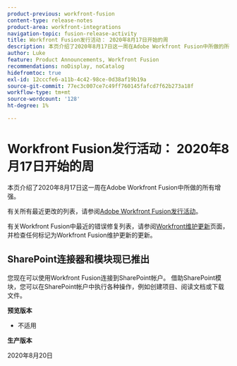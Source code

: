 ```yaml
---
product-previous: workfront-fusion
content-type: release-notes
product-area: workfront-integrations
navigation-topic: fusion-release-activity
title: Workfront Fusion发行活动： 2020年8月17日开始的周
description: 本页介绍了2020年8月17日这一周在Adobe Workfront Fusion中所做的所有增强。
author: Luke
feature: Product Announcements, Workfront Fusion
recommendations: noDisplay, noCatalog
hidefromtoc: true
exl-id: 12cccfe6-a11b-4c42-98ce-0d38af19b19a
source-git-commit: 77ec3c007ce7c49ff760145fafcd7f62b273a18f
workflow-type: tm+mt
source-wordcount: '128'
ht-degree: 1%

---
```


# Workfront Fusion发行活动： 2020年8月17日开始的周

本页介绍了2020年8月17日这一周在Adobe Workfront Fusion中所做的所有增强。

有关所有最近更改的列表，请参阅[Adobe Workfront Fusion发行活动](/help/workfront-fusion/fusion-product-releases/fusion-release-activity.md)。

有关Workfront Fusion中最近的错误修复列表，请参阅[Workfront维护更新](https://experienceleague.adobe.com/docs/workfront-known-issues/releases/current-updates.html?lang=zh-Hans)页面，并检查任何标记为Workfront Fusion维护更新的更新。

## SharePoint连接器和模块现已推出

您现在可以使用Workfront Fusion连接到SharePoint帐户。 借助SharePoint模块，您可以在SharePoint帐户中执行各种操作，例如创建项目、阅读文档或下载文件。


**预览版本**

* 不适用

**生产版本**

2020年8月20日
